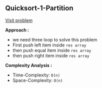 ## Quicksort-1-Partition

[Visit problem](https://www.hackerrank.com/challenges/quicksort1/problem)

**Approach :**<br>

-   we need three loop to solve this problem
-   First push left item inside `res array`
-   then push equal item inside `res array`
-   then push right item inside `res array`

**Complexity Analysis :**<br>

-   Time-Complexity: `O(n)`
-   Space-Complexity: `O(n)`
